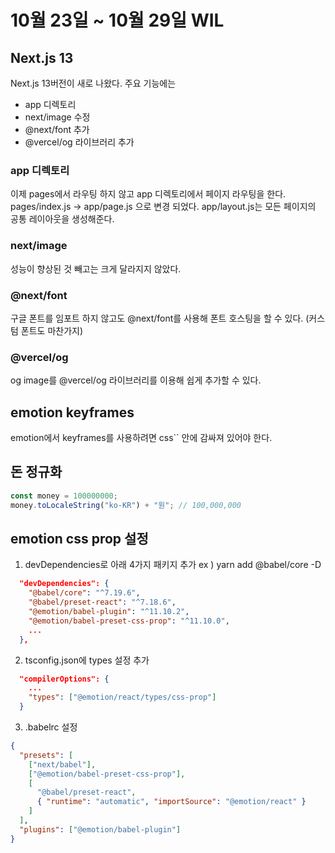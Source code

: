 # 10월 23일 ~ 10월 29일 WIL

## Next.js 13

Next.js 13버전이 새로 나왔다.
주요 기능에는

- app 디렉토리
- next/image 수정
- @next/font 추가
- @vercel/og 라이브러리 추가

### app 디렉토리

이제 pages에서 라우팅 하지 않고 app 디렉토리에서 페이지 라우팅을 한다.
pages/index.js -> app/page.js 으로 변경 되었다.
app/layout.js는 모든 페이지의 공통 레이아웃을 생성해준다.

### next/image

성능이 향상된 것 빼고는 크게 달라지지 않았다.

### @next/font

구글 폰트를 임포트 하지 않고도 @next/font를 사용해 폰트 호스팅을 할 수 있다. (커스텀 폰트도 마찬가지)

### @vercel/og

og image를 @vercel/og 라이브러리를 이용해 쉽게 추가할 수 있다.

## emotion keyframes

emotion에서 keyframes를 사용하려면 css`` 안에 감싸져 있어야 한다.

## 돈 정규화

```js
const money = 100000000;
money.toLocaleString("ko-KR") + "원"; // 100,000,000
```

## emotion css prop 설정

1. devDependencies로 아래 4가지 패키지 추가
   ex ) yarn add @babel/core -D

```json
  "devDependencies": {
    "@babel/core": "^7.19.6",
    "@babel/preset-react": "^7.18.6",
    "@emotion/babel-plugin": "^11.10.2",
    "@emotion/babel-preset-css-prop": "^11.10.0",
    ...
  },
```

2. tsconfig.json에 types 설정 추가

```json
  "compilerOptions": {
    ...
    "types": ["@emotion/react/types/css-prop"]
  }
```

3. .babelrc 설정

```json
{
  "presets": [
    ["next/babel"],
    ["@emotion/babel-preset-css-prop"],
    [
      "@babel/preset-react",
      { "runtime": "automatic", "importSource": "@emotion/react" }
    ]
  ],
  "plugins": ["@emotion/babel-plugin"]
}
```
